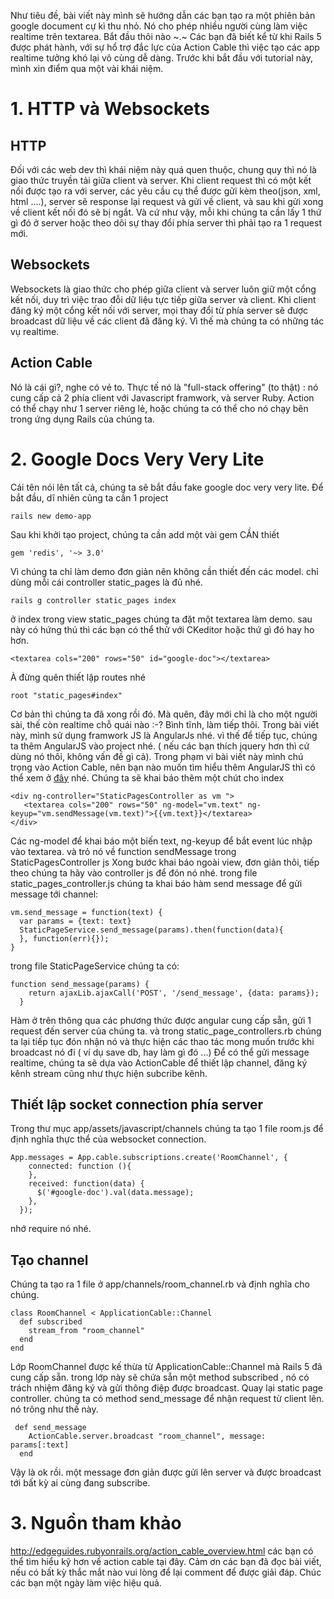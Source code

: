 Như tiêu đề, bài viết này mình sẽ hướng dẫn các bạn tạo ra một phiên bản google document cự kì thu nhỏ. Nó cho phép nhiều người cùng làm việc realtime trên textarea. Bắt đầu thôi nào ~.~
Các bạn đã biết kể từ khi Rails 5 được phát hành, với sự hổ trợ đắc lực của Action Cable thì việc tạo các app realtime tưởng khó lại vô cùng dễ dàng. Trước khi bắt đầu với tutorial này, mình xin điểm qua một vài khái niệm.
# 1. HTTP và Websockets
## HTTP
Đối với các web dev thì khái niệm này quá quen thuộc, chung quy thì nó là giao thức truyền tải giữa client và server. Khi client request thì có một kết nối được tạo ra với server, các yêu cầu cụ thể được gửi kèm theo(json, xml, html ....), server sẽ response lại request  và gửi về client, và sau khi gửi xong về client kết nối đó sẽ bị ngắt. Và cứ như vậy, mỗi khi chúng ta cần lấy 1 thứ gì đó ở server hoặc theo dõi sự thay đổi phía server thì phải tạo ra 1 request mới. 
## Websockets
Websockets là giao thức cho phép giữa client và server luôn giữ một cổng kết nối, duy trì việc trao đỗi dữ liệu tực tiếp giữa server và client. Khi client đăng ký một cổng kết nối với server, mọi thay đổi từ phía server sẽ được broadcast dữ liệu về các client đã đăng ký. Vì thế mà chúng ta có những tác vụ realtime.
## Action Cable
Nó là cái gì?, nghe có vẻ to. Thực tế nó là  "full-stack offering" (to thật) : nó cung cấp cả 2 phía client với Javascript framwork, và server Ruby.
Action có thể chạy như 1 server riêng lẻ, hoặc chúng ta có thể cho nó chạy bên trong ứng dụng Rails của chúng ta.
# 2. Google Docs Very Very Lite
Cái tên nói lên tất cả, chúng ta sẽ bắt đầu fake google doc very very lite.
Để bắt đầu, dĩ nhiên cũng ta cần 1 project
```
rails new demo-app
```
Sau khi khởi tạo project, chúng ta cần add một vài gem CẦN thiết 
```
gem 'redis', '~> 3.0'
```
Vì chúng ta chỉ làm demo đơn giản nên không cần thiết đến các model. chỉ dùng mỗi cái controller static_pages là đủ nhé.
```
rails g controller static_pages index
```
ở index trong view static_pages chúng ta đặt một textarea làm demo. sau này có hứng thú thì các bạn có thể thử với CKeditor hoặc thứ gì đó hay ho hơn.
```
<textarea cols="200" rows="50" id="google-doc"></textarea>
```
À đừng quên thiết lập routes nhé 
```
root "static_pages#index"
```
Cơ bản thì chúng ta đã xong rồi đó. Mà quên, đây mới chỉ là cho một người sài, thế còn realtime chỗ quái nào :-?
Bình tĩnh, làm tiếp thôi.
Trong bài viết này, mình sử dụng framwork JS là AngularJs nhé.
vì thế để tiếp tục, chúng ta thêm AngularJS vào project nhé. ( nếu các bạn thích jquery hơn thì cứ dùng nó thôi, không vấn đề gì cả). Trong phạm vi bài viết này mình chú trọng vào Action Cable, nên bạn nào muốn tìm hiểu thêm AngularJS thì có thể xem ở [đây](https://docs.angularjs.org/tutorial) nhé.
Chúng ta sẽ khai báo thêm một chút cho index
```
<div ng-controller="StaticPagesController as vm ">
   <textarea cols="200" rows="50" ng-model="vm.text" ng-keyup="vm.sendMessage(vm.text)">{{vm.text}}</textarea>
</div>
```
Các ng-model để khai báo một biến text, ng-keyup để bắt event lúc nhập vào textarea. và  trỏ nó về function sendMessage trong StaticPagesController js
Xong bước khai báo ngoài view, đơn giản thôi, tiếp theo chúng ta hãy vào controller js để đón nó nhé.
trong file static_pages_controller.js chúng ta khai báo hàm send message để gửi message tới channel:
```
vm.send_message = function(text) {
  var params = {text: text}
  StaticPageService.send_message(params).then(function(data){
  }, function(err){});
}
```
trong file StaticPageService chúng ta có: 
```
function send_message(params) {
    return ajaxLib.ajaxCall('POST', '/send_message', {data: params});
  }
```
Hàm ở trên thông qua các phương thức được angular cung cấp sẵn, gửi 1 request đến server của chúng ta. và trong static_page_controllers.rb chúng ta lại tiếp tục đón nhận nó và thực hiện các thao tác mong muốn trước khi broadcast nó đi ( ví dụ save db, hay làm gì đó ...)
Để có thể gửi message realtime, chúng ta sẽ dựa vào ActionCable để thiết lập channel, đăng ký kênh stream cũng như thực hiện subcribe kênh.
## Thiết lập socket connection phía server
Trong thư mục app/assets/javascript/channels chúng ta tạo 1 file room.js để định nghĩa thực thể của websocket connection. 
```
App.messages = App.cable.subscriptions.create('RoomChannel', {
    connected: function (){
    },
    received: function(data) {
      $('#google-doc').val(data.message);
    },
  });
```
nhớ require nó nhé.
## Tạo channel
Chúng ta tạo ra 1 file ở app/channels/room_channel.rb và định nghĩa cho chúng.
```
class RoomChannel < ApplicationCable::Channel
  def subscribed
    stream_from "room_channel"
  end
end
```
Lớp RoomChannel được kế thừa từ ApplicationCable::Channel mà Rails 5 đã cung cấp sẵn. trong lớp này sẽ chứa sẵn một  method subscribed , nó có trách nhiệm đăng ký và gửi thông điệp được broadcast.
Quay lại static page controller. chúng ta có method send_message để nhận request từ client lên. nó trông như thế này.
```
 def send_message
    ActionCable.server.broadcast "room_channel", message: params[:text]
  end
```

Vậy là ok rồi. một message đơn giản được gửi lên server và được broadcast tới bất kỳ ai cùng đang subscribe.
# 3. Nguồn tham khảo
http://edgeguides.rubyonrails.org/action_cable_overview.html 
các bạn có thể tìm hiểu kỹ hơn về action cable tại đây.
Cảm ơn các bạn đã đọc bài viết, nếu có bất kỳ thắc mắt nào vui lòng để lại comment để được giải đáp. Chúc các bạn một ngày làm việc hiệu quả.